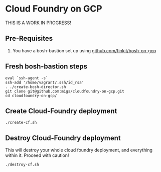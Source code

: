 # Cloud Foundry on GCP

THIS IS A WORK IN PROGRESS!

## Pre-Requisites

1. You have a bosh-bastion set up using [github.com/finkit/bosh-on-gcp](https://www.github.com/finkit/bosh-on-gcp)

## Fresh bosh-bastion steps

```
eval `ssh-agent -s`
ssh-add '/home/vagrant/.ssh/id_rsa'
. ./create-bosh-director.sh
git clone git@github.com:migs/cloudfoundry-on-gcp.git
cd cloudfoundry-on-gcp/
```

## Create Cloud-Foundry deployment

```
./create-cf.sh
```

## Destroy Cloud-Foundry deployment

This will destroy your whole cloud foundry deployment, and everything within it. Proceed with caution!


```
./destroy-cf.sh
```
